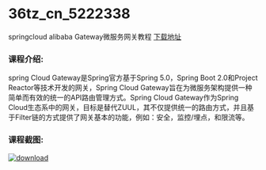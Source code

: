 # 36tz_cn_5222338
springcloud alibaba Gateway微服务网关教程
[下载地址](http://www.36tz.cn/article/5222338 "下载地址")
### 课程介绍:
spring Cloud Gateway是Spring官方基于Spring 5.0，Spring Boot 2.0和Project Reactor等技术开发的网关，Spring Cloud Gateway旨在为微服务架构提供一种简单而有效的统一的API路由管理方式。Spring Cloud Gateway作为Spring Cloud生态系中的网关，目标是替代ZUUL，其不仅提供统一的路由方式，并且基于Filter链的方式提供了网关基本的功能，例如：安全，监控/埋点，和限流等。

### 课程截图:
[![download](http://36tz.cn/muke_img/2022_01_2-11.png "下载地址")](http://www.36tz.cn "下载地址")
